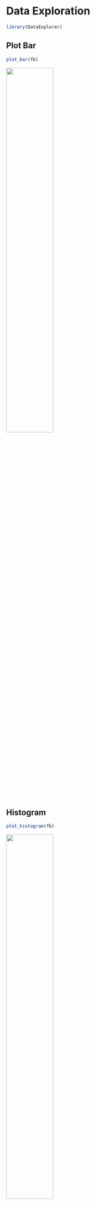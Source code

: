 # Data Exploration
```r
library(DataExplorer)
```

## Plot Bar
```r
plot_bar(fb)
```

<img src="https://github.com/Beck049/R_basics/tree/main/week2/DataExplorer/plot_bar.png" width="50%">

## Histogram
```r
plot_histogram(fb)
```

<img src="https://github.com/Beck049/R_basics/tree/main/week2/DataExplorer/histogram.png" width="50%">

## Missing Value
```r
fb$missing <- fb$Total_Conversion/fb$Clicks
plot_missing(fb)
```

<img src="https://github.com/Beck049/R_basics/tree/main/week2/DataExplorer/missing.png" width="50%">

## Correlation
```r
plot_correlation(fb[,c("age","gender","Clicks","Impressions","Spent","Total_Conversion","Approved_Conversion")])
```

<img src="https://github.com/Beck049/R_basics/tree/main/week2/DataExplorer/correlation.png" width="50%">
